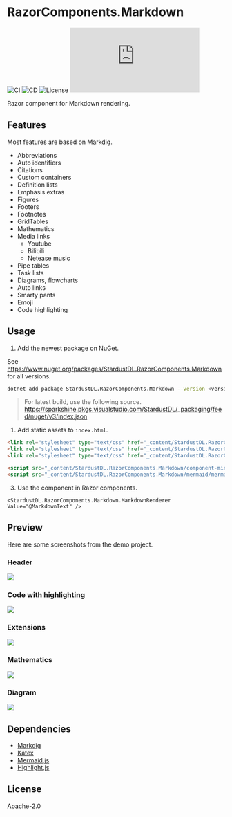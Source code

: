 # RazorComponents.Markdown

![CI](https://github.com/StardustDL/RazorComponents.Markdown/workflows/CI/badge.svg) ![CD](https://github.com/StardustDL/RazorComponents.Markdown/workflows/CD/badge.svg) ![License](https://img.shields.io/github/license/StardustDL/RazorComponents.Markdown.svg) ![downloads](https://img.shields.io/nuget/dt/StardustDL.RazorComponents.Markdown)

Razor component for Markdown rendering.

## Features

Most features are based on Markdig.

- Abbreviations
- Auto identifiers
- Citations
- Custom containers
- Definition lists
- Emphasis extras
- Figures
- Footers
- Footnotes
- GridTables
- Mathematics
- Media links
  - Youtube
  - Bilibili
  - Netease music
- Pipe tables
- Task lists
- Diagrams, flowcharts
- Auto links
- Smarty pants
- Emoji
- Code highlighting

## Usage

1. Add the newest package on NuGet.

See https://www.nuget.org/packages/StardustDL.RazorComponents.Markdown for all versions.

```sh
dotnet add package StardustDL.RazorComponents.Markdown --version <version>
```

> For latest build, use the following source.
> https://sparkshine.pkgs.visualstudio.com/StardustDL/_packaging/feed/nuget/v3/index.json

1. Add static assets to `index.html`.

```html
<link rel="stylesheet" type="text/css" href="_content/StardustDL.RazorComponents.Markdown/highlight.js/github.css">
<link rel="stylesheet" type="text/css" href="_content/StardustDL.RazorComponents.Markdown/katex/katex.min.css">
<link rel="stylesheet" type="text/css" href="_content/StardustDL.RazorComponents.Markdown/css/markdown.css">

<script src="_content/StardustDL.RazorComponents.Markdown/component-min.js" type="text/javascript"></script>
<script src="_content/StardustDL.RazorComponents.Markdown/mermaid/mermaid.min.js" type="text/javascript"></script>
```

3. Use the component in Razor components.

```razor
<StardustDL.RazorComponents.Markdown.MarkdownRenderer Value="@MarkdownText" />
```

## Preview

Here are some screenshots from the demo project.

### Header

![](docs/images/demo1.png)

### Code with highlighting

![](docs/images/demo2.png)

### Extensions

![](docs/images/demo3.png)

### Mathematics

![](docs/images/demo4.png)

### Diagram

![](docs/images/demo5.png)

## Dependencies

- [Markdig](https://github.com/lunet-io/markdig)
- [Katex](https://github.com/KaTeX/KaTeX)
- [Mermaid.js](https://github.com/mermaid-js/mermaid)
- [Highlight.js](https://github.com/highlightjs/highlight.js)

## License

Apache-2.0
